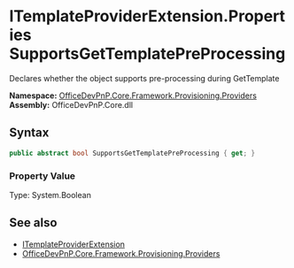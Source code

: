 # ITemplateProviderExtension.Properties SupportsGetTemplatePreProcessing
 Declares whether the object supports pre-processing during GetTemplate   

**Namespace:** [OfficeDevPnP.Core.Framework.Provisioning.Providers](OfficeDevPnP.Core.Framework.Provisioning.Providers.md)  
**Assembly:** OfficeDevPnP.Core.dll  
## Syntax
```C#
public abstract bool SupportsGetTemplatePreProcessing { get; }
```

### Property Value
Type: System.Boolean  

## See also
- [ITemplateProviderExtension](OfficeDevPnP.Core.Framework.Provisioning.Providers.ITemplateProviderExtension.md) 
- [OfficeDevPnP.Core.Framework.Provisioning.Providers](OfficeDevPnP.Core.Framework.Provisioning.Providers.md) 
